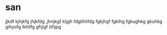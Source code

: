 # san
jjkdf kjhjkfg jhjkfdg ,jhnjkgf kljgh
fdglihlifdg
fgkjhgf
fgkihg
fgkughkg
gkuhkg
gihyofg
lkhilfg
gfijigf
bfijpg
